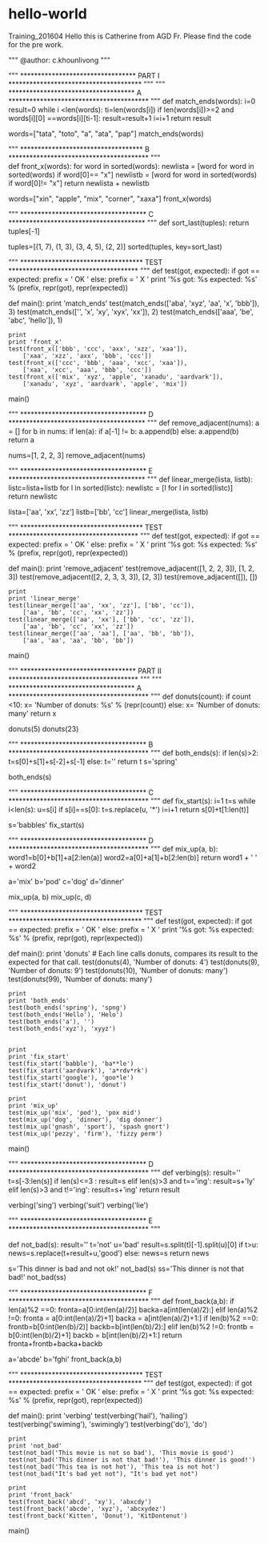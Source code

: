 # hello-world
Training_201604
Hello this is Catherine from AGD Fr.
Please find the code for the pre work.

"""
@author: c.khounlivong
"""

"""
********************************* PART I **************************************
"""
"""
************************************ A ****************************************
"""
def match_ends(words):
    i=0
    result=0
    while i <len(words):
        ti=len(words[i])
        if len(words[i])>=2 and words[i][0] ==words[i][ti-1]:
            result=result+1
        i=i+1
    return result
    
words=["tata", "toto", "a", "ata", "pap"]
match_ends(words)


"""
***********************************  B ****************************************
"""  
def front_x(words):
    for word in sorted(words):
        newlista = [word for word in sorted(words) if word[0]== "x"]
        newlistb = [word for word in sorted(words) if word[0]!= "x"]
    return newlista + newlistb
    
words=["xin", "apple", "mix", "corner", "xaxa"]
front_x(words)

    
"""
************************************ C  ***************************************
"""
def sort_last(tuples):
    return tuples[-1]

tuples=[(1, 7), (1, 3), (3, 4, 5), (2, 2)]
sorted(tuples, key=sort_last)


"""
*********************************** TEST  *************************************
"""
def test(got, expected):
    if got == expected:
        prefix = ' OK '
    else:
        prefix = '  X '
    print '%s got: %s expected: %s' % (prefix, repr(got), repr(expected))

def main():
    print 'match_ends'
    test(match_ends(['aba', 'xyz', 'aa', 'x', 'bbb']), 3)
    test(match_ends(['', 'x', 'xy', 'xyx', 'xx']), 2)
    test(match_ends(['aaa', 'be', 'abc', 'hello']), 1)

    print
    print 'front_x'
    test(front_x(['bbb', 'ccc', 'axx', 'xzz', 'xaa']),
        ['xaa', 'xzz', 'axx', 'bbb', 'ccc'])
    test(front_x(['ccc', 'bbb', 'aaa', 'xcc', 'xaa']),
        ['xaa', 'xcc', 'aaa', 'bbb', 'ccc'])
    test(front_x(['mix', 'xyz', 'apple', 'xanadu', 'aardvark']),
        ['xanadu', 'xyz', 'aardvark', 'apple', 'mix'])

main()


"""
************************************ D  ***************************************
"""
def remove_adjacent(nums):
    a = []
    for b in nums:
        if len(a):
            if a[-1] != b:
                a.append(b)
        else: a.append(b)
    return a

nums=[1, 2, 2, 3]
remove_adjacent(nums)


"""
************************************ E  ***************************************
"""
def linear_merge(lista, listb):
    listc=lista+listb
    for l in sorted(listc):
        newlistc = [l for l in sorted(listc)]      
    return newlistc
    
lista=['aa', 'xx', 'zz']
listb=['bb', 'cc']
linear_merge(lista, listb)


"""
*********************************** TEST  *************************************
"""
def test(got, expected):
    if got == expected:
        prefix = ' OK '
    else:
        prefix = '  X '
    print '%s got: %s expected: %s' % (prefix, repr(got), repr(expected))
    
def main():
    print 'remove_adjacent'
    test(remove_adjacent([1, 2, 2, 3]), [1, 2, 3])
    test(remove_adjacent([2, 2, 3, 3, 3]), [2, 3])
    test(remove_adjacent([]), [])

    print
    print 'linear_merge'
    test(linear_merge(['aa', 'xx', 'zz'], ['bb', 'cc']),
        ['aa', 'bb', 'cc', 'xx', 'zz'])
    test(linear_merge(['aa', 'xx'], ['bb', 'cc', 'zz']),
        ['aa', 'bb', 'cc', 'xx', 'zz'])
    test(linear_merge(['aa', 'aa'], ['aa', 'bb', 'bb']),
        ['aa', 'aa', 'aa', 'bb', 'bb'])

main()


"""
********************************* PART II *************************************
"""
"""
************************************ A ****************************************
"""
def donuts(count):
    if count <10:
        x= 'Number of donuts: %s' % (repr(count))
    else: x= 'Number of donuts: many'
    return x

donuts(5)
donuts(23)


"""
************************************ B ****************************************
"""
def both_ends(s):
    if len(s)>2:
        t=s[0]+s[1]+s[-2]+s[-1]
    else: t=''
    return t
s='spring'

both_ends(s)


"""
************************************ C ****************************************
"""
def fix_start(s):
    i=1
    t=s
    while i<len(s):
        u=s[i]
        if s[i]==s[0]:
            t=s.replace(u, '*')
        i=i+1
    return s[0]+t[1:len(t)]

s='babbles'
fix_start(s)


"""
************************************ D ****************************************
"""
def mix_up(a, b):
    word1=b[0]+b[1]+a[2:len(a)]
    word2=a[0]+a[1]+b[2:len(b)]
    return word1 + ' ' + word2

a='mix'
b='pod'
c='dog'
d='dinner'

mix_up(a, b)
mix_up(c, d)


"""
*********************************** TEST **************************************
"""
def test(got, expected):
    if got == expected:
        prefix = ' OK '
    else:
        prefix = '  X '
    print '%s got: %s expected: %s' % (prefix, repr(got), repr(expected))

def main():
    print 'donuts'
    # Each line calls donuts, compares its result to the expected for that call.
    test(donuts(4), 'Number of donuts: 4')
    test(donuts(9), 'Number of donuts: 9')
    test(donuts(10), 'Number of donuts: many')
    test(donuts(99), 'Number of donuts: many')

    print
    print 'both_ends'
    test(both_ends('spring'), 'spng')
    test(both_ends('Hello'), 'Helo')
    test(both_ends('a'), '')
    test(both_ends('xyz'), 'xyyz')

  
    print
    print 'fix_start'
    test(fix_start('babble'), 'ba**le')
    test(fix_start('aardvark'), 'a*rdv*rk')
    test(fix_start('google'), 'goo*le')
    test(fix_start('donut'), 'donut')

    print
    print 'mix_up'
    test(mix_up('mix', 'pod'), 'pox mid')
    test(mix_up('dog', 'dinner'), 'dig donner')
    test(mix_up('gnash', 'sport'), 'spash gnort')
    test(mix_up('pezzy', 'firm'), 'fizzy perm')

main()


"""
************************************ D ****************************************
"""
def verbing(s):
    result=''
    t=s[-3:len(s)]
    if len(s)<=3 :
        result=s
    elif len(s)>3 and t=='ing':
        result=s+'ly'
    elif len(s)>3 and t!='ing':
        result=s+'ing'
    return result
    
verbing('sing')
verbing('suit')
verbing('lie')


"""
************************************ E ****************************************
"""   

def not_bad(s):
    result=''
    t='not'
    u='bad'
    result=s.split(t)[-1].split(u)[0]
    if t>u:
        news=s.replace(t+result+u,'good')
    else: news=s
    return news
    
s='This dinner is bad and not ok!'
not_bad(s)
ss='This dinner is not that bad!'
not_bad(ss)


"""
************************************ F ****************************************
""" 
def front_back(a,b):
    if len(a)%2 ==0:
        fronta=a[0:int(len(a)/2)]
        backa=a[int(len(a)/2):]
    elif len(a)%2 !=0:
        fronta = a[0:int(len(a)/2)+1]
        backa = a[int(len(a)/2)+1:]
    if len(b)%2 ==0:
        frontb=b[0:int(len(b)/2)]
        backb=b[int(len(b)/2):]
    elif len(b)%2 !=0:
        frontb = b[0:int(len(b)/2)+1]
        backb = b[int(len(b)/2)+1:]
    return fronta+frontb+backa+backb

a='abcde'
b='fghi'
front_back(a,b)


"""
*********************************** TEST **************************************
"""
def test(got, expected):
    if got == expected:
        prefix = ' OK '
    else:
        prefix = '  X '
    print '%s got: %s expected: %s' % (prefix, repr(got), repr(expected))

def main():
    print 'verbing'
    test(verbing('hail'), 'hailing')
    test(verbing('swiming'), 'swimingly')
    test(verbing('do'), 'do')
    
    print
    print 'not_bad'
    test(not_bad('This movie is not so bad'), 'This movie is good')
    test(not_bad('This dinner is not that bad!'), 'This dinner is good!')
    test(not_bad('This tea is not hot'), 'This tea is not hot')
    test(not_bad("It's bad yet not"), "It's bad yet not")

    print
    print 'front_back'
    test(front_back('abcd', 'xy'), 'abxcdy')
    test(front_back('abcde', 'xyz'), 'abcxydez')
    test(front_back('Kitten', 'Donut'), 'KitDontenut')

main()
